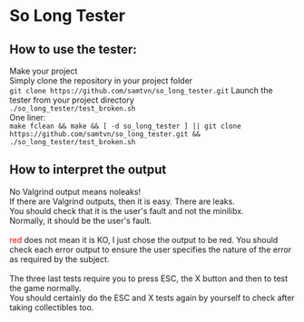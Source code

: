 # So Long Tester
## How to use the tester:
Make your project<br>
Simply clone the repository in your project folder<br>
`git clone https://github.com/samtvn/so_long_tester.git`
Launch the tester from your project directory<br>
`./so_long_tester/test_broken.sh`<br>
One liner:<br>
`make fclean && make && [ -d so_long_tester ] || git clone https://github.com/samtvn/so_long_tester.git && ./so_long_tester/test_broken.sh`<br>
## How to interpret the output
No Valgrind output means noleaks!<br>
If there are Valgrind outputs, then it is easy. There are leaks.<br>
You should check that it is the user's fault and not the minilibx.<br>
Normally, it should be the user's fault.<br>
<br>
<span style="color:red">red</span> does not mean it is KO, I just chose the output to be red. You should check each error output to ensure the user specifies the nature of the error as required by the subject.<br>
<br>
The three last tests require you to press ESC, the X button and then to test the game normally.<br>
You should certainly do the ESC and X tests again by yourself to check after taking collectibles too.
